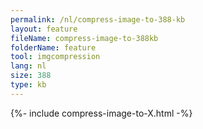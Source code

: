 ```yaml
---
permalink: /nl/compress-image-to-388-kb
layout: feature
fileName: compress-image-to-388kb
folderName: feature
tool: imgcompression
lang: nl
size: 388
type: kb
---
```


{%- include compress-image-to-X.html -%}
